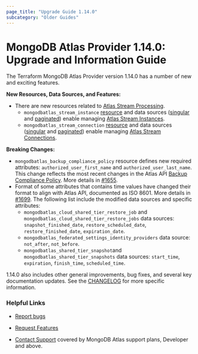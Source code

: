```yaml
---
page_title: "Upgrade Guide 1.14.0"
subcategory: "Older Guides"
---
```


# MongoDB Atlas Provider 1.14.0: Upgrade and Information Guide

The Terraform MongoDB Atlas Provider version 1.14.0 has a number of new and exciting features.

**New Resources, Data Sources, and Features:**
- There are new resources related to [Atlas Stream Processing](https://www.mongodb.com/docs/atlas/atlas-sp/overview/#atlas-stream-processing-overview). 
    - `mongodbatlas_stream_instance` [resource](https://registry.terraform.io/providers/mongodb/mongodbatlas/latest/docs/resources/stream_instance) and data sources ([singular](https://registry.terraform.io/providers/mongodb/mongodbatlas/latest/docs/data-sources/stream_instance) and [paginated](https://registry.terraform.io/providers/mongodb/mongodbatlas/latest/docs/data-sources/stream_instances)) enable managing [Atlas Stream Instances](https://www.mongodb.com/docs/atlas/reference/api-resources-spec/#tag/Streams/operation/createStreamInstance).
    - `mongodbatlas_stream_connection` [resource](https://registry.terraform.io/providers/mongodb/mongodbatlas/latest/docs/resources/stream_connection) and data sources ([singular](https://registry.terraform.io/providers/mongodb/mongodbatlas/latest/docs/data-sources/stream_connection) and [paginated](https://registry.terraform.io/providers/mongodb/mongodbatlas/latest/docs/data-sources/stream_connections)) enable managing [Atlas Stream Connections](https://www.mongodb.com/docs/atlas/reference/api-resources-spec/#tag/Streams/operation/createStreamConnection). 

**Breaking Changes:**
- `mongodbatlas_backup_compliance_policy` resource defines new required attributes: `authorized_user_first_name` and `authorized_user_last_name`. This change reflects the most recent changes in the Atlas API [Backup Compliance Policy](https://www.mongodb.com/docs/atlas/reference/api-resources-spec/#tag/Cloud-Backups/operation/updateDataProtectionSettings). More details in [\#1655](https://github.com/mongodb/terraform-provider-mongodbatlas/pull/1655).
- Format of some attributes that contains time values have changed their format to align with Atlas API, documented as ISO 8601. More details in [\#1699](https://github.com/mongodb/terraform-provider-mongodbatlas/pull/1699). The following list include the modified data sources and specific attributes:
    - `mongodbatlas_cloud_shared_tier_restore_job` and `mongodbatlas_cloud_shared_tier_restore_jobs` data sources: `snapshot_finished_date`, `restore_scheduled_date`, `restore_finished_date`, `expiration_date`.
    - `mongodbatlas_federated_settings_identity_providers` data source: `not_after`, `not_before`.
    - `mongodbatlas_shared_tier_snapshot`and `mongodbatlas_shared_tier_snapshots` data sources: `start_time`, `expiration`, `finish_time`, `scheduled_time`.


1.14.0 also includes other general improvements, bug fixes, and several key documentation updates. See the [CHANGELOG](https://github.com/mongodb/terraform-provider-mongodbatlas/blob/master/CHANGELOG.md) for more specific information.


### Helpful Links

* [Report bugs](https://github.com/mongodb/terraform-provider-mongodbatlas/issues)

* [Request Features](https://feedback.mongodb.com/forums/924145-atlas?category_id=370723)

* [Contact Support](https://docs.atlas.mongodb.com/support/) covered by MongoDB Atlas support plans, Developer and above.
